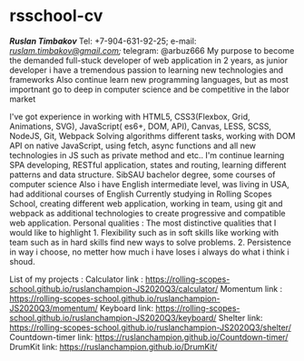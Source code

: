 # rsschool-cv
 ***Ruslan Timbakov***
Tel: +7-904-631-92-25; e-mail: *ruslam.timbakov@gmail.com;* telegram: @arbuz666
My purpose to become the demanded full-stuck developer of web application in 2 years, as junior developer i have a tremendous passion to learning new technologies and frameworks Also continue learn new programming languages, but as most importnant go to deep in computer science and be competitive in the labor market

I've got experience in working with HTML5, CSS3(Flexbox, Grid, Animations, SVG), JavaScript( es6+, DOM, API), Canvas, LESS, SCSS, NodeJS, Git, Webpack
Solving algorithms different tasks, working with DOM API on native JavaScript, using fetch, async functions and all new technologies in JS such as private method and etc..
I'm continue learning SPA developing, RESTful application, states and routing, learning different patterns and data structure.
SibSAU bachelor degree, some courses of computer science
Also i have English intermediate level, was living in USA, had additional courses of English
Currently studying in Rolling Scopes School, creating different web application, working in team, using git and webpack as additional technologies to create progressive and compatible web application.
Personal qualities : 
The most distinctive qualities that I would like to highlight 1. Flexibility such as in soft skills like working with team such as in hard skills find new ways to solve problems.
2. Persistence in way i choose, no metter how much i have loses i always do what i think i shoud.

List of my projects : 
Calculator link : 
https://rolling-scopes-school.github.io/ruslanchampion-JS2020Q3/calculator/
Momentum link : 
https://rolling-scopes-school.github.io/ruslanchampion-JS2020Q3/momentum/
Keyboard link: 
https://rolling-scopes-school.github.io/ruslanchampion-JS2020Q3/keyboard/
Shelter link: 
https://rolling-scopes-school.github.io/ruslanchampion-JS2020Q3/shelter/
Countdown-timer link:
https://ruslanchampion.github.io/Countdown-timer/
DrumKit link:
https://ruslanchampion.github.io/DrumKit/


